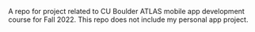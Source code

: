 A repo for project related to CU Boulder ATLAS mobile app development course for Fall 2022. 
This repo does not include my personal app project.
